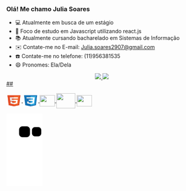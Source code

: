 ### Olá! Me chamo Julia Soares

- 💻 Atualmente em busca de um estágio
- 📘 Foco de estudo em Javascript utilizando react.js
- 📚 Atualmente cursando bacharelado em Sistemas de Informação
- ✉️ Contate-me no E-mail: Julia.soares2907@gmail.com
- ☎️ Contate-me no telefone: (11)956381535
- 😄 Pronomes: Ela/Dela

<div align="center">
  <a href="https://github.com/JuliaCubas">
  <img height="180em" src="https://github-readme-stats.vercel.app/api?username=JuliaCubas&show_icons=true&theme=radical&include_all_commits=true&count_private=true"/>
  <img height="180em" src="https://github-readme-stats.vercel.app/api/top-langs/?username=JuliaCubas&layout=compact&langs_count=7&theme=radical"/>
</div>
##

<div style="display: inline_block"><br>

  <img align="center" height="30" width="40" src="https://raw.githubusercontent.com/devicons/devicon/master/icons/html5/html5-original.svg">
  <img align="center" height="30" width="40" src="https://raw.githubusercontent.com/devicons/devicon/master/icons/css3/css3-original.svg">
  <img align="center" height="30" width="40" src="https://cdn.jsdelivr.net/gh/devicons/devicon/icons/javascript/javascript-original.svg">
  <img align="center" height="40" width="50" src="https://cdn.jsdelivr.net/gh/devicons/devicon/icons/php/php-original.svg">
  <img align="center" height="30" width="40" src="https://cdn.jsdelivr.net/gh/devicons/devicon/icons/mysql/mysql-original-wordmark.svg">
</div>

![Snake animation](https://github.com/JuliaCubas/JuliaCubas/blob/output/github-contribution-grid-snake.svg)
